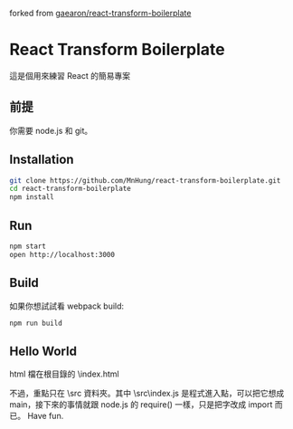forked from [gaearon/react-transform-boilerplate](https://github.com/gaearon/react-transform-boilerplate)


# React Transform Boilerplate

這是個用來練習 React 的簡易專案

## 前提

你需要 node.js 和 git。

## Installation

```bash
git clone https://github.com/MnHung/react-transform-boilerplate.git
cd react-transform-boilerplate
npm install
```
## Run 
```bash
npm start
open http://localhost:3000
```

## Build 
如果你想試試看 webpack build: 
```bash
npm run build
```

## Hello World

html 檔在根目錄的 \index.html

不過，重點只在 \src 資料夾。其中 \src\index.js 是程式進入點，可以把它想成 main，接下來的事情就跟 node.js 的 require() 一樣，只是把字改成 import 而已。
Have fun.
